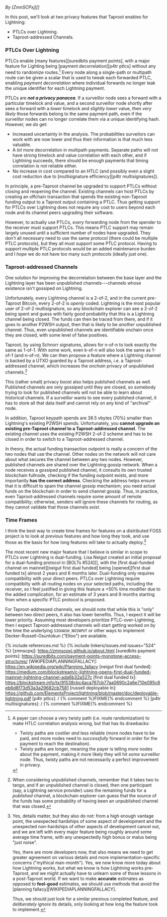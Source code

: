 *By [ZmnSCPxj][]*

In this post, we'll look at two privacy features that Taproot enables
for Lightning:

* PTLCs over Lightning.
* Taproot-addressed Channels.

### PTLCs Over Lightning

PTLCs enable [many features][suredbits payment points], with a major
feature for Lighting being [payment decorrelation][p4tr ptlcs] without
any need to randomize routes.[^route-randomization] Every node along a
single-path or multipath route can be given a scalar that is used to
tweak each forwarded PTLC, enabling *payment decorrelation* where
individual forwards no longer leak the unique identifier for each
Lightning payment.

PTLCs are ***not a privacy panacea***.  If a surveillor node sees a
forward with a particular timelock and value, and a second surveillor
node shortly after sees a forward with a *lower* timelock and *slightly
lower* value, then *very likely* those forwards belong to the same
payment path, even if the surveillor nodes can no longer correlate them
via a unique identifying hash.  However, we *do* get:

* Increased uncertainty in the analysis.  The probabilities surveilors
  can work with are now lower and thus their information is that much
  less valuable.
* A *lot* more decorrelation in multipath payments.  Separate paths will
  not have strong timelock and value correlation with each other, and if
  Lightning succeeds, there should be enough payments that timing
  correlation is not reliable either.
* No increase in cost compared to an HTLC (and possibly even a slight
  cost reduction due to [multisignature efficiency][p4tr
  multisignatures]).

In principle, a pre-Taproot channel be upgraded to support PTLCs without
closing and reopening the channel.  Existing channels can host PTLCs by
creating an offchain transaction that spends the existing non-Taproot
funding output to a Taproot output containing a PTLC.  Thus getting
support for PTLCs over Lightning does not require any cost to users
beyond each node and its channel peers upgrading their software.

However, to actually use PTLCs, *every* forwarding node from the spender
to the receiver must support PTLCs.  This means PTLC support may remain
largely unused until a sufficient number of nodes have upgraded.  They
don't all necessary need to use the same protocol (there could be
multiple PTLC protocols), but they all must support some PTLC protocol.
Having to support multiple PTLC protocols would be an added maintenance
burden and I *hope* we do not have too many such protocols (ideally just
one).

### Taproot-addressed Channels

One solution for improving the decorrelation between the base layer and
the Lightning layer has been unpublished channels---channels whose
existence isn't gossiped on Lightning.

Unfortunately, every Lightning channel is a 2-of-2, and in the current
pre-Taproot Bitcoin, every 2-of-2 is *openly* coded.  Lightning is the
most popular user of 2-of-2 multisignature, so any blockchain explorer
can see a 2-of-2 being spent and guess with fairly good probability that
this is a Lightning channel being closed.  The funds can then be traced
from there, and if it goes to another P2WSH output, then that is likely
to be *another* unpublished channel.  Thus, even unpublished channels
are identifiable onchain once they are closed, with some level of false
positives.

Taproot, by using Schnorr signatures, allows for n-of-n to look exactly
the same as 1-of-1.  With some work, even k-of-n will also look the same
as 1-of-1 (and n-of-n).  We can then propose a feature where a Lightning
channel is backed by a UTXO guarded by a Taproot address, i.e. a
Taproot-addressed channel, which increases the *onchain* privacy of
unpublished channels.[^two-to-tango]

<!-- P2WSH 2-of-2: OP_0 <sig> <sig> <2 <key> <key> 2 OP_CMS>
             219 =   1 + 1+72 +1+72 +1+1+1+33+1+33+1+1
             54.75 = 219/4
     P2TR: <sig>
             64
             16 = 64/4

    Comparsion:
      38.75 = 54.75 - 16
      ~70% = 1 - 16/54.75
-->

This (rather small) privacy boost also helps published channels as well.
Published channels are only gossiped until they are closed, so somebody
trying to look for published channels will not be able to learn about
*historical* channels.  If a surveillor wants to see every published
channel, it has to store all that data itself and cannot rely on any
kind of "archival" node.

In addition, Taproot keypath spends are 38.5 vbytes (70%) smaller than
Lightning's existing P2WSH spends.  Unfortunately, you **cannot upgrade
an existing pre-Taproot channel to a Taproot-addressed channel**.  The
existing channel uses the existing P2WSH 2-of-2 scheme and has to be
closed in order to switch to a Taproot-addressed channel.

In theory, the actual funding transaction outpoint is really a concern
of the two nodes that use the channel.  Other nodes on the network will
not care about what secures the channel between any two nodes.  However,
published channels are shared over the Lightning gossip network.  When a
node receives a gossiped published channel, it consults its own trusted
blockchain fullnode, checking if the funding outpoint exists, and more
importantly **has the correct address**.  Checking the address helps
ensure that it is difficult to spam the channel gossip mechanism; you
need actual funds on the blockchain in order to send channel gossip.
Thus, in practice, even Taproot-addressed channels require some amount
of remote compatibility; otherwise, senders will ignore these channels
for routing, as they cannot validate that those channels *exist*.

### Time Frames

I think the best way to create time frames for features on a distributed
FOSS project is to look at *previous* features and how long they took,
and use those as the basis for how long features will take to actually
deploy.[^planning-details]

The most recent new major feature that I believe is similar in scope to
PTLCs over Lightning is dual-funding.  Lisa Neigut created an initial
proposal for a dual-funding protocol in [BOLTs #524][], with the [first
dual-funded channel on mainnet][neigut first dual funded] being
[opened][first dual funded tx] almost 2 years and 6 months later.
Dual-funding only requires compatibility with your direct peers.  PTLCs
over Lightning require compatibilty with all routing nodes on your
selected paths, including the receiver, so I feel justified in giving
this feature a +50% time modifier due to the added complication, for an
estimate of 3 years and 9 months starting from when a specific PTLC
protocol is proposed.

For Taproot-addressed channels, we should note that while this is "only"
between two direct peers, it also has lower benefits.  Thus, I expect it
will be lower priority.  Assuming most developers prioritize
PTLC-over-Lightning, then I expect Taproot-addressed channels will start
getting worked on by the time the underlying `SIGHASH_NOINPUT` or other
ways to implement Decker-Russell-Osuntokun ("Eltoo") are available.

[^route-randomization]:
    A payer can choose a very twisty path (i.e. route randomization) to
    make HTLC correlation analysis wrong, but that has its drawbacks:

    * Twisty paths are costlier *and* less reliable (more nodes
      have to be paid, and more nodes need to *successfully* forward
      in order for the payment to reach the destination).
    * Twisty paths are longer, meaning the payer is telling *more*
      nodes about the payment, making it *more* likely they will hit
      *some* surveillor node.
      Thus, twisty paths are not necessarily a perfect improvement
      in privacy.

[^planning-details]:
    Yes, details matter, but they also do not: from a high enough
    vantage point, the unexpected hardships of some aspect of
    development and the unexpected non-hardships of other aspects
    of development cancel out, and we are left with every major
    feature being roughly around some average time frame, with
    any unexpectedly high bonus or malus being "just noise".

    Yes, there are more developers now, that also means we need
    to get greater agreement on various details and more
    implementation-specific concerns ("mythical man-month").
    Yes, we now know more today about how Lightning works, but
    what we know is how Lightning works pre-Taproot, and we
    might actually have to unlearn some of those lessons in a
    post-Taproot world.
    If we want to make **accurate** estimates as opposed to
    **feel-good** estimates, we should use methods that avoid
    the [planning fallacy][WIKIPEDIAPLANNINGFALLACY].

    Thus, we should just look for a similar previous completed
    feature, and *deliberately ignore* its details, only looking
    at how long the feature took to implement.

[^two-to-tango]:
    When considering unpublished channels, remember that
    it takes two to tango, and if an unpublished channel is
    closed, then one participant (say, a Lightning service provider)
    uses the remaining funds for a *published* channel, a blockchain
    explorer can guess that the source of the funds has some
    probability of having been an unpublished channel that was
    closed.

{% include references.md %}
{% include linkers/issues.md issues="524" %}
[zmnscpxj]: https://zmnscpxj.github.io/about.html
[suredbits payment points]: https://suredbits.com/payment-points-monotone-access-structures/
[WIKIPEDIAPLANNINGFALLACY]: https://en.wikipedia.org/wiki/Planning_fallacy
[neigut first dual funded]: https://medium.com/blockstream/c-lightning-opens-first-dual-funded-mainnet-lightning-channel-ada6b32a527c
[first dual funded tx]: https://blockstream.info/tx/91538cbc4aca767cb77aa0690c2a6e710e095c8eb6d8f73d53a3a29682cb7581
[russell deployable ln]: https://github.com/ElementsProject/lightning/blob/master/doc/deployable-lightning.pdf
[p4tr ptlcs]: / {% comment %}FIXME{% endcomment %}
[p4tr multisignatures]: / {% comment %}FIXME{% endcomment %}
